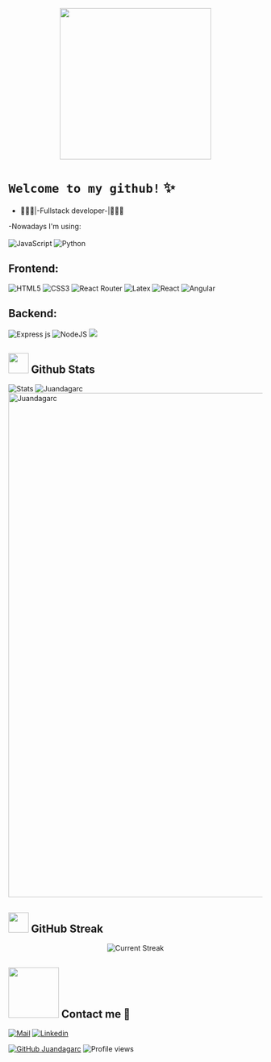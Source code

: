 <p align="center">
<img src="https://media.tenor.com/FmzCM6l_BVsAAAAd/happyduc-duck.gif" width="300px">
</p>

# `Welcome to my github!` ✨

- 👨🏽‍💻|-Fullstack developer-|👨🏽‍💻 </br>

-Nowadays I'm using:</br></br>
![JavaScript](https://img.shields.io/badge/javascript-%23323330.svg?style=for-the-badge&logo=javascript&logoColor=%23F7DF1E)  ![Python](https://img.shields.io/badge/Python-FFD43B?style=for-the-badge&logo=python&logoColor=blue)

## Frontend:
![HTML5](https://img.shields.io/badge/html5-%23E34F26.svg?style=for-the-badge&logo=html5&logoColor=white) ![CSS3](https://img.shields.io/badge/css3-%231572B6.svg?style=for-the-badge&logo=css3&logoColor=white) ![React Router](https://img.shields.io/badge/React_Router-CA4245?style=for-the-badge&logo=react-router&logoColor=white)  ![Latex](	https://img.shields.io/badge/LaTeX-47A141?style=for-the-badge&logo=LaTeX&logoColor=white) ![React](https://img.shields.io/badge/react-%2320232a.svg?style=for-the-badge&logo=react&logoColor=%2361DAFB)  ![Angular](https://img.shields.io/badge/Angular-DD0031?style=for-the-badge&logo=angular&logoColor=white)

## Backend:
![Express js](https://img.shields.io/badge/Express.js-000000?style=for-the-badge&logo=express&logoColor=white) ![NodeJS](https://img.shields.io/badge/node.js-6DA55F?style=for-the-badge&logo=node.js&logoColor=white) 
<img src="https://img.shields.io/badge/NODEMON-%23323330.svg?style=for-the-badge&logo=nodemon&logoColor=%BBDEAD">

## <img src="https://usagif.com/wp-content/uploads/2022/4hv9xm/dancing-duck-acegifcom-17.gif" width="40"> <b>Github Stats</b>

 <div align="left">
 <img src="https://github-readme-stats.vercel.app/api?username=Juandagarc&count_private=true&show_icons=true&theme=merko&include_all_commits=true" alt="Stats" />
   
 <img src="https://github-profile-summary-cards.vercel.app/api/cards/profile-details?username=Juandagarc&theme=merko&hide_border=true" alt="Juandagarc"/>
 <img src="https://github-profile-trophy.vercel.app/?username=Juandagarc&theme=tokyonight"  width="1000" alt="Juandagarc"/>

  </div>
  <div align="center">
 
   </div>
   

## <img src="https://media.tenor.com/7zKZuIk31GEAAAAM/bird-dance.gif" width="40"> <b>GitHub Streak</b>

<p align="center"> <img alt="Current Streak" src="https://github-readme-streak-stats.herokuapp.com/?user=Juandagarc&theme=dark" /> </p>
  
## <img src="https://cdn.domestika.org/c_fill,dpr_auto,f_auto,q_auto,w_820/v1487327675/content-items/001/868/985/e8e24835862413.570645ed44513-original.gif?1487327675" width="100"> <b> Contact me 💎</b>
  
[![Mail](https://img.shields.io/badge/-Say%20Hi!-black?style=for-the-badge&logo=gmail)](mailto:juan.garcia17@utp.edu.co)
[![Linkedin](https://img.shields.io/badge/-LinkedIn-black?style=for-the-badge&logo=Linkedin)](https://www.linkedin.com/in/santiago-valencia-leon/)



[![GitHub Juandagarc](https://img.shields.io/github/followers/Juandagarc?label=follow&style=social&logoColor=black)](https://github.com/Juandagarc)
![Profile views](https://gpvc.arturio.dev/Juandagarc)  
